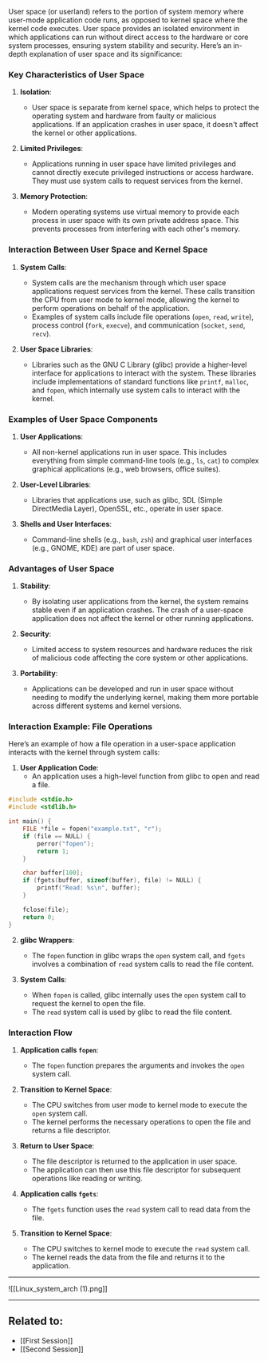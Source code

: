 User space (or userland) refers to the portion of system memory where user-mode application code runs, as opposed to kernel space where the kernel code executes. User space provides an isolated environment in which applications can run without direct access to the hardware or core system processes, ensuring system stability and security. Here’s an in-depth explanation of user space and its significance:

### Key Characteristics of User Space

1. **Isolation**: 
   - User space is separate from kernel space, which helps to protect the operating system and hardware from faulty or malicious applications. If an application crashes in user space, it doesn't affect the kernel or other applications.

2. **Limited Privileges**:
   - Applications running in user space have limited privileges and cannot directly execute privileged instructions or access hardware. They must use system calls to request services from the kernel.

3. **Memory Protection**:
   - Modern operating systems use virtual memory to provide each process in user space with its own private address space. This prevents processes from interfering with each other's memory.

### Interaction Between User Space and Kernel Space

1. **System Calls**:
   - System calls are the mechanism through which user space applications request services from the kernel. These calls transition the CPU from user mode to kernel mode, allowing the kernel to perform operations on behalf of the application.
   - Examples of system calls include file operations (`open`, `read`, `write`), process control (`fork`, `execve`), and communication (`socket`, `send`, `recv`).

2. **User Space Libraries**:
   - Libraries such as the GNU C Library (glibc) provide a higher-level interface for applications to interact with the system. These libraries include implementations of standard functions like `printf`, `malloc`, and `fopen`, which internally use system calls to interact with the kernel.

### Examples of User Space Components

1. **User Applications**:
   - All non-kernel applications run in user space. This includes everything from simple command-line tools (e.g., `ls`, `cat`) to complex graphical applications (e.g., web browsers, office suites).

2. **User-Level Libraries**:
   - Libraries that applications use, such as glibc, SDL (Simple DirectMedia Layer), OpenSSL, etc., operate in user space.

3. **Shells and User Interfaces**:
   - Command-line shells (e.g., `bash`, `zsh`) and graphical user interfaces (e.g., GNOME, KDE) are part of user space.

### Advantages of User Space

1. **Stability**:
   - By isolating user applications from the kernel, the system remains stable even if an application crashes. The crash of a user-space application does not affect the kernel or other running applications.

2. **Security**:
   - Limited access to system resources and hardware reduces the risk of malicious code affecting the core system or other applications.

3. **Portability**:
   - Applications can be developed and run in user space without needing to modify the underlying kernel, making them more portable across different systems and kernel versions.

### Interaction Example: File Operations

Here’s an example of how a file operation in a user-space application interacts with the kernel through system calls:

1. **User Application Code**:
   - An application uses a high-level function from glibc to open and read a file.

```c
#include <stdio.h>
#include <stdlib.h>

int main() {
    FILE *file = fopen("example.txt", "r");
    if (file == NULL) {
        perror("fopen");
        return 1;
    }

    char buffer[100];
    if (fgets(buffer, sizeof(buffer), file) != NULL) {
        printf("Read: %s\n", buffer);
    }

    fclose(file);
    return 0;
}
```

2. **glibc Wrappers**:
   - The `fopen` function in glibc wraps the `open` system call, and `fgets` involves a combination of `read` system calls to read the file content.

3. **System Calls**:
   - When `fopen` is called, glibc internally uses the `open` system call to request the kernel to open the file.
   - The `read` system call is used by glibc to read the file content.

### Interaction Flow

1. **Application calls `fopen`**:
   - The `fopen` function prepares the arguments and invokes the `open` system call.

2. **Transition to Kernel Space**:
   - The CPU switches from user mode to kernel mode to execute the `open` system call.
   - The kernel performs the necessary operations to open the file and returns a file descriptor.

3. **Return to User Space**:
   - The file descriptor is returned to the application in user space.
   - The application can then use this file descriptor for subsequent operations like reading or writing.

4. **Application calls `fgets`**:
   - The `fgets` function uses the `read` system call to read data from the file.

5. **Transition to Kernel Space**:
   - The CPU switches to kernel mode to execute the `read` system call.
   - The kernel reads the data from the file and returns it to the application.
---

![[Linux_system_arch (1).png]]

---
## Related to:
- [[First Session]]
- [[Second Session]]